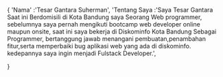 {
'Nama' :'Tesar Gantara Suherman',
'Tentang Saya :'Saya Tesar Gantara Saat ini Berdomisili di Kota Bandung saya  Seorang Web programmer, sebelumnya saya pernah mengikuti bootcamp web developer online maupun onsite, saat ini  saya bekerja di Diskominfo Kota Bandung Sebagai Programmer,  bertanggung jawab menangani pembuatan,penambahan fitur,serta memperbaiki bug aplikasi web yang ada di diskominfo. kedepannya saya ingin menjadi Fulstack Developer.',

}
